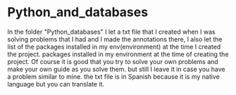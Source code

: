 # Python_and_databases
In the folder "Python_databases" I let a txt file that I created when I was solving problems that I had and I made the annotations there, 
I also let the list of the packages installed in my env(environment) at the time I created the project.
packages installed in my environment at the time of creating the project. Of course it is good that you try to solve your own problems and make your own guide as you solve them.
but still I leave it in case you have a problem similar to mine. the txt file is in Spanish because it is my native language but you can translate it. 
